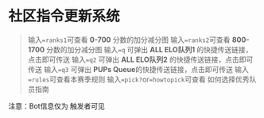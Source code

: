 # 社区指令更新系统

> 输入`=ranks1`可查看 **0-700** 分数的加分减分图
输入`=ranks2`可查看 **800-1700** 分数的加分减分图
输入`=q` 可弹出 **ALL ELO队列1** 的快捷传送链接，点击即可传送
输入`=q2` 可弹出 **ALL ELO队列2** 的快捷传送链接，点击即可传送
输入`=q3` 可弹出 **PUPs Queue**的快捷传送链接，点击即可传送
输入`=rules`可查看本赛季规则
输入`=pick?`or`=howtopick`可查看 如何选择优秀队员指南

注意：Bot信息仅为 触发者可见


